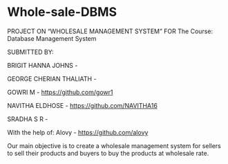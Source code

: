 # Whole-sale-DBMS

PROJECT ON
“WHOLESALE MANAGEMENT SYSTEM”
FOR
The Course: Database Management System


SUBMITTED BY:

BRIGIT HANNA JOHNS -

GEORGE CHERIAN THALIATH -

GOWRI M - https://github.com/gowr1

NAVITHA ELDHOSE - https://github.com/NAVITHA16

SRADHA S R -

With the help of:
Alovy - https://github.com/alovy

Our main objective is to create a wholesale management system for sellers to sell  their products and buyers to buy the products at wholesale rate.
